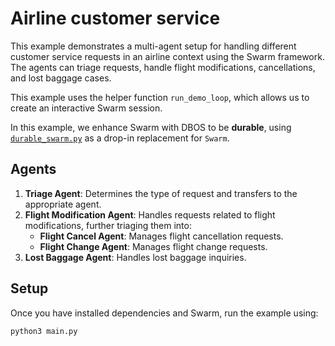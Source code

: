 # Airline customer service

This example demonstrates a multi-agent setup for handling different customer service requests in an airline context using the Swarm framework. The agents can triage requests, handle flight modifications, cancellations, and lost baggage cases.

This example uses the helper function `run_demo_loop`, which allows us to create an interactive Swarm session.

In this example, we enhance Swarm with DBOS to be **durable**, using [`durable_swarm.py`](./durable_swarm.py) as a drop-in replacement for `Swarm`.


## Agents

1. **Triage Agent**: Determines the type of request and transfers to the appropriate agent.
2. **Flight Modification Agent**: Handles requests related to flight modifications, further triaging them into:
   - **Flight Cancel Agent**: Manages flight cancellation requests.
   - **Flight Change Agent**: Manages flight change requests.
3. **Lost Baggage Agent**: Handles lost baggage inquiries.

## Setup

Once you have installed dependencies and Swarm, run the example using:

```shell
python3 main.py
```
